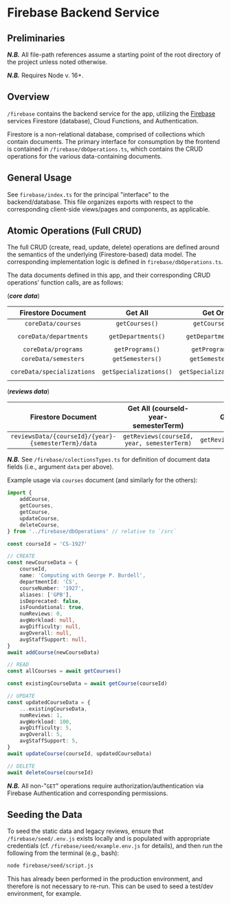 # Firebase Backend Service

## Preliminaries

**_N.B._** All file-path references assume a starting point of the root directory of the project unless noted otherwise.

**_N.B._** Requires Node v. 16+.

## Overview

`/firebase` contains the backend service for the app, utilizing the [Firebase](https://firebase.google.com/) services Firestore (database), Cloud Functions, and Authentication.

Firestore is a non-relational database, comprised of collections which contain documents. The primary interface for consumption by the frontend is contained in `/firebase/dbOperations.ts`, which contains the CRUD operations for the various data-containing documents.

## General Usage

See `firebase/index.ts` for the principal "interface" to the backend/database. This file organizes exports with respect to the corresponding client-side views/pages and components, as applicable.

## Atomic Operations (Full CRUD)

The full CRUD (create, read, update, delete) operations are defined around the semantics of the underlying (Firestore-based) data model. The corresponding implementation logic is defined in `firebase/dbOperations.ts`.

The data documents defined in this app, and their corresponding CRUD operations' function calls, are as follows:

(**_core data_**)

|     Firestore Document     |        Get All         |         Get One         |            Add One            |            Update One            |         Delete One         |
| :------------------------: | :--------------------: | :---------------------: | :---------------------------: | :------------------------------: | :------------------------: |
|     `coreData/courses`     |     `getCourses()`     |     `getCourse(id)`     |     `addCourse(id, data)`     |     `updateCourse(id, data)`     |     `deleteCourse(id)`     |
|   `coreData/departments`   |   `getDepartments()`   |   `getDepartment(id)`   |   `addDepartment(id, data)`   |   `updateDepartment(id, data)`   |   `deleteDepartment(id)`   |
|    `coreData/programs`     |    `getPrograms()`     |    `getProgram(id)`     |    `addProgram(id, data)`     |    `updateProgram(id, data)`     |    `deleteProgram(id)`     |
|    `coreData/semesters`    |    `getSemesters()`    |    `getSemester(id)`    |    `addSemester(id, data)`    |    `updateSemester(id, data)`    |    `deleteSemester(id)`    |
| `coreData/specializations` | `getSpecializations()` | `getSpecialization(id)` | `addSpecialization(id, data)` | `updateSpecialization(id, data)` | `deleteSpecialization(id)` |

(**_reviews data_**)

|                 Firestore Document                  |    Get All (courseId-year-semesterTerm)    |        Get One        |           Add One           |           Update One           |        Delete One        |
| :-------------------------------------------------: | :----------------------------------------: | :-------------------: | :-------------------------: | :----------------------------: | :----------------------: |
| `reviewsData/{courseId}/{year}-{semesterTerm}/data` | `getReviews(courseId, year, semesterTerm)` | `getReview(reviewId)` | `addReview(reviewId, data)` | `updateReview(reviewId, data)` | `deleteReview(reviewId)` |

**_N.B._** See `/firebase/colectionsTypes.ts` for definition of document data fields (i.e., argument `data` per above).

Example usage via `courses` document (and similarly for the others):

```ts
import {
	addCourse,
	getCourses,
	getCourse,
	updateCourse,
	deleteCourse,
} from '../firebase/dbOperations' // relative to `/src`

const courseId = 'CS-1927'

// CREATE
const newCourseData = {
	courseId,
	name: 'Computing with George P. Burdell',
	departmentId: 'CS',
	courseNumber: '1927',
	aliases: ['GPB'],
	isDeprecated: false,
	isFoundational: true,
	numReviews: 0,
	avgWorkload: null,
	avgDifficulty: null,
	avgOverall: null,
	avgStaffSupport: null,
}
await addCourse(newCourseData)

// READ
const allCourses = await getCourses()

const existingCourseData = await getCourse(courseId)

// UPDATE
const updatedCourseData = {
	...existingCourseData,
	numReviews: 1,
	avgWorkload: 100,
	avgDifficulty: 5,
	avgOverall: 5,
	avgStaffSupport: 5,
}
await updateCourse(courseId, updatedCourseData)

// DELETE
await deleteCourse(courseId)
```

**_N.B._** All non-"`GET`" operations require authorization/authentication via Firebase Authentication and corresponding permissions.

## Seeding the Data

To seed the static data and legacy reviews, ensure that `/firebase/seed/.env.js` exists locally and is populated with appropriate credentials (cf. `/firebase/seed/example.env.js` for details), and then run the following from the terminal (e.g., bash):

```bash
node firebase/seed/script.js
```

This has already been performed in the production environment, and therefore is not necessary to re-run. This can be used to seed a test/dev environment, for example.
